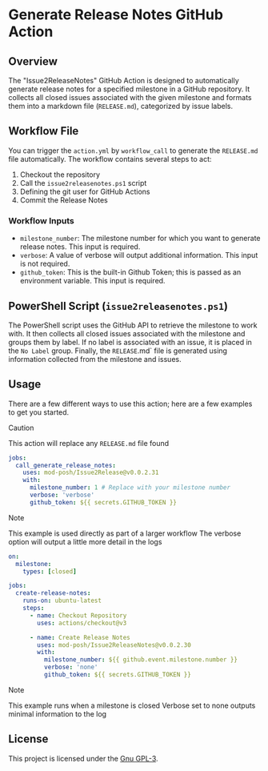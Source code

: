 # Generate Release Notes GitHub Action

## Overview

The "Issue2ReleaseNotes" GitHub Action is designed to automatically generate release notes for a specified milestone in a GitHub repository. It collects all closed issues associated with the given milestone and formats them into a markdown file (`RELEASE.md`), categorized by issue labels.

## Workflow File

You can trigger the `action.yml` by `workflow_call` to generate the `RELEASE.md` file automatically. The workflow contains several steps to act:

1. Checkout the repository
2. Call the `issue2releasenotes.ps1` script
3. Defining the git user for GitHub Actions
4. Commit the Release Notes

### Workflow Inputs

- `milestone_number`: The milestone number for which you want to generate release notes. This input is required.
- `verbose`: A value of verbose will output additional information. This input is not required.
- `github_token`: This is the built-in Github Token; this is passed as an environment variable. This input is required.

## PowerShell Script (`issue2releasenotes.ps1`)

The PowerShell script uses the GitHub API to retrieve the milestone to work with. It then collects all closed issues associated with the milestone and groups them by label. If no label is associated with an issue, it is placed in the `No Label` group. Finally, the `RELEASE`.md` file is generated using information collected from the milestone and issues.

## Usage

There are a few different ways to use this action; here are a few examples to get you started.

> [!Caution]
> This action will replace any `RELEASE.md` file found

```yaml
jobs:
  call_generate_release_notes:
    uses: mod-posh/Issue2Release@v0.0.2.31
    with:
      milestone_number: 1 # Replace with your milestone number
      verbose: 'verbose'
      github_token: ${{ secrets.GITHUB_TOKEN }}
```

> [!Note]
> This example is used directly as part of a larger workflow
> The verbose option will output a little more detail in the logs

```yaml
on:
  milestone:
    types: [closed]

jobs:
  create-release-notes:
    runs-on: ubuntu-latest
    steps:
      - name: Checkout Repository
        uses: actions/checkout@v3

      - name: Create Release Notes
        uses: mod-posh/Issue2ReleaseNotes@v0.0.2.30
        with:
          milestone_number: ${{ github.event.milestone.number }}
          verbose: 'none'
          github_token: ${{ secrets.GITHUB_TOKEN }}

```

> [!Note]
> This example runs when a milestone is closed
> Verbose set to none outputs minimal information to the log

## License

This project is licensed under the [Gnu GPL-3](LICENSE).
